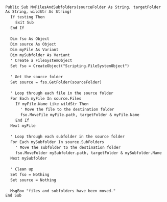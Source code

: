 &nbsp;  &nbsp;  &nbsp;  &nbsp;  
`Public Sub MvFilesAndSubfolders(sourceFolder As String, targetFolder As String, wildStr As String)`  
&nbsp;&nbsp;&nbsp;&nbsp;`If testing Then`  
&nbsp;&nbsp;&nbsp;&nbsp;&nbsp;&nbsp;&nbsp;&nbsp;`Exit Sub`  
&nbsp;&nbsp;&nbsp;&nbsp;`End If`  
&nbsp;  &nbsp;  &nbsp;  &nbsp;  
&nbsp;&nbsp;&nbsp;&nbsp;`Dim fso As Object`  
&nbsp;&nbsp;&nbsp;&nbsp;`Dim source As Object`  
&nbsp;&nbsp;&nbsp;&nbsp;`Dim myFile As Variant`  
&nbsp;&nbsp;&nbsp;&nbsp;`Dim mySubfolder As Variant`  
&nbsp;&nbsp;&nbsp;&nbsp;`' Create a FileSystemObject`  
&nbsp;&nbsp;&nbsp;&nbsp;`Set fso = CreateObject("Scripting.FileSystemObject")`  
&nbsp;  &nbsp;  &nbsp;  &nbsp;  
&nbsp;&nbsp;&nbsp;&nbsp;`' Get the source folder`  
&nbsp;&nbsp;&nbsp;&nbsp;`Set source = fso.GetFolder(sourceFolder)`  
&nbsp;  &nbsp;  &nbsp;  &nbsp;  
&nbsp;&nbsp;&nbsp;&nbsp;`' Loop through each file in the source folder`  
&nbsp;&nbsp;&nbsp;&nbsp;`For Each myFile In source.Files`  
&nbsp;&nbsp;&nbsp;&nbsp;&nbsp;&nbsp;&nbsp;&nbsp;`If myFile.Name Like wildStr Then`  
&nbsp;&nbsp;&nbsp;&nbsp;&nbsp;&nbsp;&nbsp;&nbsp;&nbsp;&nbsp;&nbsp;&nbsp;`' Move the file to the destination folder`  
&nbsp;&nbsp;&nbsp;&nbsp;&nbsp;&nbsp;&nbsp;&nbsp;&nbsp;&nbsp;&nbsp;&nbsp;`fso.MoveFile myFile.path, targetFolder & myFile.Name`  
&nbsp;&nbsp;&nbsp;&nbsp;&nbsp;&nbsp;&nbsp;&nbsp;`End If`  
&nbsp;&nbsp;&nbsp;&nbsp;`Next myFile`  
&nbsp;  &nbsp;  &nbsp;  &nbsp;  
&nbsp;&nbsp;&nbsp;&nbsp;`' Loop through each subfolder in the source folder`  
&nbsp;&nbsp;&nbsp;&nbsp;`For Each mySubfolder In source.SubFolders`  
&nbsp;&nbsp;&nbsp;&nbsp;&nbsp;&nbsp;&nbsp;&nbsp;`' Move the subfolder to the destination folder`  
&nbsp;&nbsp;&nbsp;&nbsp;&nbsp;&nbsp;&nbsp;&nbsp;`fso.MoveFolder mySubfolder.path, targetFolder & mySubfolder.Name`  
&nbsp;&nbsp;&nbsp;&nbsp;`Next mySubfolder`  
&nbsp;  &nbsp;  &nbsp;  &nbsp;  
&nbsp;&nbsp;&nbsp;&nbsp;`' Clean up`  
&nbsp;&nbsp;&nbsp;&nbsp;`Set fso = Nothing`  
&nbsp;&nbsp;&nbsp;&nbsp;`Set source = Nothing`  
&nbsp;  &nbsp;  &nbsp;  &nbsp;  
&nbsp;&nbsp;&nbsp;&nbsp;`MsgBox "files and subfolders have been moved."`  
`End Sub`  
&nbsp;  &nbsp;  &nbsp;  &nbsp;  

